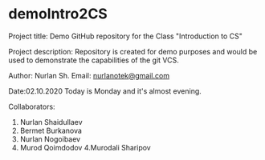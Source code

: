 # demoIntro2CS
Project title:
Demo GitHub repository for the Class "Introduction to CS"

Project description:
Repository is created for demo purposes and would be used to demonstrate the capabilities
of the git VCS.

Author: Nurlan Sh.
Email: nurlanotek@gmail.com

Date:02.10.2020
Today is Monday and it's almost evening.

Collaborators:
1. Nurlan Shaidullaev
2. Bermet Burkanova
3. Nurlan Nogoibaev
4. Murod Qoimdodov
4.Murodali Sharipov
